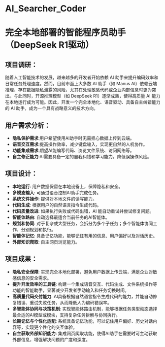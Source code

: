 # AI_Searcher_Coder
# 完全本地部署的智能程序员助手（DeepSeek R1驱动）


## 项目调研：
随着人工智能技术的发展，越来越多的开发者开始依赖 AI 助手来提升编码效率和日常任务处理速度。然而，目前市面上大多数 AI 助手（如 Manus AI）依赖云端推理，存在数据隐私泄露的风险，尤其在处理敏感代码或企业内部信息时更为突出。与此同时，开源推理模型（如 DeepSeek R1）逐渐成熟，使得高质量 AI 能力在本地运行成为可能。因此，开发一个完全本地化、语音驱动、具备自主纠错能力的 AI 助手，成为一个具有战略意义的技术方向。
## 用户需求分析：
- **隐私保护需求**:用户希望使用AI助手时无需担心数据上传到云端。
- **语音交互需求**:提高操作效率，减少键盘输入，实现更自然的人机协作。
- **功能集成需求**:期望AI能编写代码、浏览文件系统、访问网络等。
- **自主修正能力**:AI需要具备一定的自我纠错和学习能力，降低误操作风险。

## 项目设计：
- **本地运行**: 用户数据保留在本地设备上，保障隐私和安全。
- **多模态输入**: 可通过语音控制AI助手完成任务。
- **系统文件操作**: 提供对本地文件的读写能力。
- **代码生成**: 根据用户的自然语言指令生成代码。
- **代码质量改进**: 如果执行失败或代码出错，AI 能自动重试并尝试修复问题。
- **智能体路由**: 自动选择最适合当前任务的AI智能体。
- **规划和协同**: 对于复杂或大型任务，会拆分为多个子任务；多个智能体协同工作，分别规划和执行。
- **智能体记忆**: 具备记忆功能，能够记住有用的信息、用户偏好以及对话历史。
- **外部知识爬取**: 自主网页浏览能力。

## 项目成果：
- **隐私安全保障**: 实现完全本地化部署，避免用户数据上传云端，满足企业对敏感信息的安全需求。
- **提升开发效率的工具链**: 构建一个集成语音交互、代码生成、文件系统操作等功能的智能助手，显著减少开发者手动输入和任务切换时间。
- **高质量代码交付能力**: AI具备根据自然语言指令生成代码的能力，并能自动修复错误、重试失败任务，从而降低人为编码错误率。
- **多智能体协同与决策机制**: 实现智能体路由机制，能够根据任务类型动态选择最合适的AI模型或模块，支持复杂任务拆解与协同执行。
- **长期记忆与个性化适配**: 系统具备记忆功能，可以记住用户偏好、历史对话内容等，实现更个性化的交互体验。
- **自主获取外部知识能力**: 集成网页爬取功能，使得AI助手在需要时可主动获取外部信息，增强解决问题的广度和深度。



